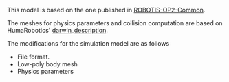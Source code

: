 This model is based on the one published in [ROBOTIS-OP2-Common](https://github.com/ROBOTIS-GIT/ROBOTIS-OP2-Common).

The meshes for physics parameters and collision computation are based on HumaRobotics' [darwin_description](https://github.com/HumaRobotics/darwin_description).

The modifications for the simulation model are as follows
+ File format.
+ Low-poly body mesh
+ Physics parameters
